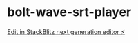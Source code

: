 # bolt-wave-srt-player

[Edit in StackBlitz next generation editor ⚡️](https://stackblitz.com/~/github.com/icools/bolt-wave-srt-player)